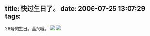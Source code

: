title: 快过生日了。
date: 2006-07-25 13:07:29
tags:
---

28号的生日。高兴哦。
![](/img/s-PICT0318.JPG)
![](/img/s-PICT0319.JPG)